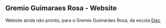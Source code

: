 ## Gremio Guimaraes Rosa - Website

Website ainda não pronto, para o Gremio Guimarães Rosa, da escola [Etec](https://www.etecarrudamello.com/)

